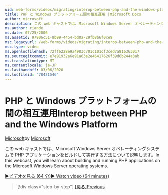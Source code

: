 ```yaml
---
uid: web-forms/videos/migrating/interop-between-php-and-the-windows-platform
title: PHP と Windows プラットフォーム間の相互運用 |Microsoft Docs
author: microsoft
description: この web キャストでは、Microsoft Windows Server オペレーティングシステムで PHP アプリケーションをビルドして実行する方法について説明します。
ms.author: riande
ms.date: 07/25/2006
ms.assetid: 97906c51-8b99-4454-bd0a-29fb8b6f0ce9
msc.legacyurl: /web-forms/videos/migrating/interop-between-php-and-the-windows-platform
msc.type: video
ms.openlocfilehash: 72ff6228e9a4983c701c101cf3ced7a816363017
ms.sourcegitcommit: e7e91932a6e91a63e2e46417626f39d6b244a3ab
ms.translationtype: MT
ms.contentlocale: ja-JP
ms.lasthandoff: 03/06/2020
ms.locfileid: "78421546"
---
```

# <a name="interop-between-php-and-the-windows-platform"></a><span data-ttu-id="c09b1-103">PHP と Windows プラットフォームの間の相互運用</span><span class="sxs-lookup"><span data-stu-id="c09b1-103">Interop between PHP and the Windows Platform</span></span>

<span data-ttu-id="c09b1-104">[Microsoft](https://github.com/microsoft)</span><span class="sxs-lookup"><span data-stu-id="c09b1-104">by [Microsoft](https://github.com/microsoft)</span></span>

<span data-ttu-id="c09b1-105">この web キャストでは、Microsoft Windows Server オペレーティングシステムで PHP アプリケーションをビルドして実行する方法について説明します。</span><span class="sxs-lookup"><span data-stu-id="c09b1-105">In this webcast, you will learn about building and running PHP applications on the Microsoft Windows Server operating systems.</span></span>

[<span data-ttu-id="c09b1-106">&#9654;ビデオを見る (64 分)</span><span class="sxs-lookup"><span data-stu-id="c09b1-106">&#9654; Watch video (64 minutes)</span></span>](https://channel9.msdn.com/Blogs/ASP-NET-Site-Videos/interop-between-php-and-the-windows-platform)

> [!div class="step-by-step"]
> <span data-ttu-id="c09b1-107">[[戻る]](introduction-to-aspnet-for-coldfusion-developers-building-an-aspnet-application.md)</span><span class="sxs-lookup"><span data-stu-id="c09b1-107">[Previous](introduction-to-aspnet-for-coldfusion-developers-building-an-aspnet-application.md)</span></span>

